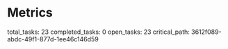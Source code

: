 # Metrics

total_tasks: 23
completed_tasks: 0
open_tasks: 23
critical_path: 3612f089-abdc-49f1-877d-1ee46c146d59
